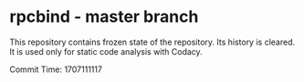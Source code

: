 # rpcbind - master branch

This repository contains frozen state of the repository.
Its history is cleared. It is used only for static code
analysis with Codacy.

Commit Time: 1707111117
